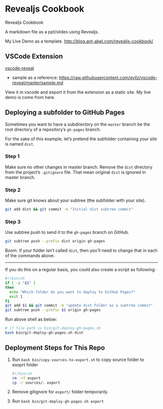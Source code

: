 # Revealjs Cookbook

Revealjs Cookbook

A markdown file as a ppt/slides using Revealjs.

My Live Demo as a template. http://blog.ant-abel.com/revealjs-cookbook/

## VSCode Extension

[vscode-reveal](https://github.com/evilz/vscode-reveal)

- sample as a reference: https://raw.githubusercontent.com/evilz/vscode-reveal/master/sample.md

View it in vscode and export it from the extension as a static site. My live demo is come from here.

## Deploying a subfolder to GitHub Pages

Sometimes you want to have a subdirectory on the `master` branch be the root directory of a repository’s `gh-pages` branch.

For the sake of this example, let’s pretend the subfolder containing your site is named `dist`.

### Step 1

Make sure no other changes in master branch.
Remove the `dist` directory from the project’s `.gitignore` file. That mean original `dist` is ignored in master branch.

### Step 2

Make sure git knows about your subtree (the subfolder with your site).

```sh
git add dist && git commit -m "Initial dist subtree commit"
```

### Step 3

Use subtree push to send it to the `gh-pages` branch on GitHub.

```sh
git subtree push --prefix dist origin gh-pages
```

Boom. If your folder isn’t called `dist`, then you’ll need to change that in each of the commands above.

---

If you do this on a regular basis, you could also create a script as following:

```sh
#!/bin/sh
if [ -z "$1" ]
then
  echo "Which folder do you want to deploy to GitHub Pages?"
  exit 1
fi
git add $1 && git commit -m "update dist folder as a subtree commit"
git subtree push --prefix $1 origin gh-pages
```

Run above shell as below:

```sh
# if file path is bin/git-deploy-gh-pages.sh
bash bin/git-deploy-gh-pages.sh dist
```

## Deployment Steps for This Repo

1. Run `bash bin/copy-sources-to-export.sh` to copy source folder to exoprt folder

   ```bash
   #!/bin/sh
   rm -rf export
   cp -r sources/. export
   ```

2. Remove gitignore for `export/` folder temporarily.
3. Run `bash bin/git-deploy-gh-pages.sh export`
